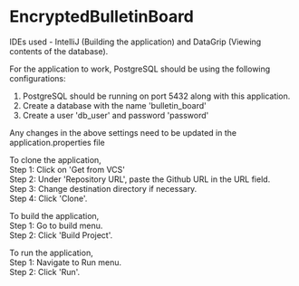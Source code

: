 # EncryptedBulletinBoard

<p>IDEs used - IntelliJ (Building the application) and DataGrip (Viewing contents of the database).</p>

<p>For the application to work, PostgreSQL should be using the following configurations:<p>
<ol>
  <li>PostgreSQL should be running on port 5432 along with this application.</li>
  <li>Create a database with the name 'bulletin_board'</li>
  <li>Create a user 'db_user' and password 'password'</li>
</ol>
<p>Any changes in the above settings need to be updated in the application.properties file</p>


<p>To clone the application,</br>
Step 1: Click on 'Get from VCS'</br>
Step 2: Under 'Repository URL', paste the Github URL in the URL field.</br>
Step 3: Change destination directory if necessary.</br>
Step 4: Click 'Clone'.</br>
</p>

<p>To build the application, </br>
Step 1: Go to build menu.</br>
Step 2: Click 'Build Project'.</br>
</p>

<p>To run the application,</br>
Step 1: Navigate to Run menu.</br>
Step 2: Click 'Run'.</br>
</p>